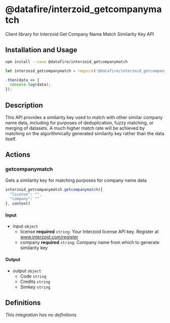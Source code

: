 # @datafire/interzoid_getcompanymatch

Client library for Interzoid Get Company Name Match Similarity Key API

## Installation and Usage
```bash
npm install --save @datafire/interzoid_getcompanymatch
```
```js
let interzoid_getcompanymatch = require('@datafire/interzoid_getcompanymatch').create();

.then(data => {
  console.log(data);
});
```

## Description

This API provides a similarity key used to match with other similar company name data, including for purposes of deduplication, fuzzy matching, or merging of datasets. A much higher match rate will be achieved by matching on the algorithmically generated similarity key rather than the data itself.

## Actions

### getcompanymatch
Gets a similarity key for matching purposes for company name data


```js
interzoid_getcompanymatch.getcompanymatch({
  "license": "",
  "company": ""
}, context)
```

#### Input
* input `object`
  * license **required** `string`: Your Interzoid license API key. Register at www.interzoid.com/register
  * company **required** `string`: Company name from which to generate similarity key

#### Output
* output `object`
  * Code `string`
  * Credits `string`
  * Simkey `string`



## Definitions

*This integration has no definitions*

